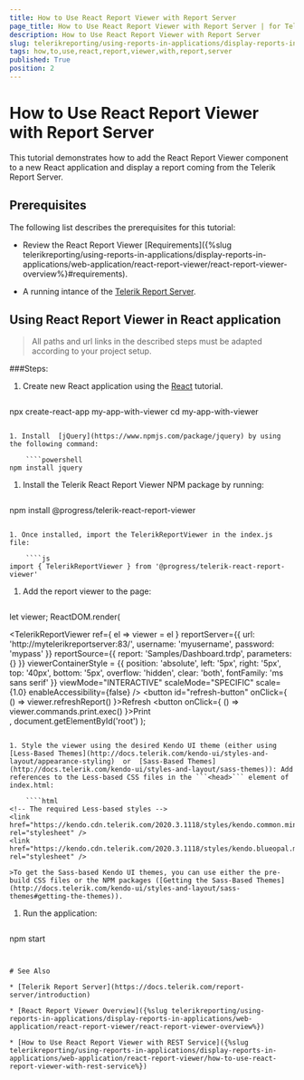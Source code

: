 ```yaml
---
title: How to Use React Report Viewer with Report Server
page_title: How to Use React Report Viewer with Report Server | for Telerik Reporting Documentation
description: How to Use React Report Viewer with Report Server
slug: telerikreporting/using-reports-in-applications/display-reports-in-applications/web-application/react-report-viewer/how-to-use-react-report-viewer-with-report-server
tags: how,to,use,react,report,viewer,with,report,server
published: True
position: 2
---
```


# How to Use React Report Viewer with Report Server

This tutorial demonstrates how to add the React Report Viewer component to a new React application and display a report coming from the Telerik Report Server. 

## Prerequisites

The following list describes the prerequisites for this tutorial: 

* Review the React Report Viewer [Requirements]({%slug telerikreporting/using-reports-in-applications/display-reports-in-applications/web-application/react-report-viewer/react-report-viewer-overview%}#requirements). 

* A running intance of the [Telerik Report Server](https://docs.telerik.com/report-server/introduction). 

## Using React Report Viewer in React application

> All paths and url links in the described steps must be adapted according to your project setup.           

###Steps:

1. Create new React application using the [React](https://reactjs.org/docs/create-a-new-react-app.html) tutorial. 
    
    ````powershell
npx create-react-app my-app-with-viewer
cd my-app-with-viewer
````

1. Install  [jQuery](https://www.npmjs.com/package/jquery) by using the following command: 
    
    ````powershell
npm install jquery
````

1. Install the Telerik React Report Viewer NPM package by running: 
    
    ````powershell
npm install @progress/telerik-react-report-viewer
````

1. Once installed, import the TelerikReportViewer in the index.js file: 
    
    ````js
import { TelerikReportViewer } from '@progress/telerik-react-report-viewer'
````

1. Add the report viewer to the page:
    
    ````js
let viewer;
ReactDOM.render(
    <div>
      <TelerikReportViewer
          ref={ el => viewer = el }
          reportServer={{
            url: 'http://mytelerikreportserver:83/',
            username: 'myusername',
            password: 'mypass'
          }}
          reportSource={{
              report: 'Samples/Dashboard.trdp',
              parameters: {}
          }}
          viewerContainerStyle = {{
              position: 'absolute',
              left: '5px',
              right: '5px',
              top: '40px',
              bottom: '5px',
              overflow: 'hidden',
              clear: 'both',
              fontFamily: 'ms sans serif'
          }}
          viewMode="INTERACTIVE"
          scaleMode="SPECIFIC"
          scale={1.0}
          enableAccessibility={false} />
      <button id="refresh-button" onClick={ () => viewer.refreshReport() }>Refresh</button>
      <button onClick={ () => viewer.commands.print.exec() }>Print</button>
    </div>,
  document.getElementById('root')
);
````

1. Style the viewer using the desired Kendo UI theme (еither using  [Less-Based Themes](http://docs.telerik.com/kendo-ui/styles-and-layout/appearance-styling)  or  [Sass-Based Themes](http://docs.telerik.com/kendo-ui/styles-and-layout/sass-themes)): Add references to the Less-based CSS files in the ```<head>``` element of index.html:
    
    ````html
<!-- The required Less-based styles -->
<link href="https://kendo.cdn.telerik.com/2020.3.1118/styles/kendo.common.min.css" rel="stylesheet" />
<link href="https://kendo.cdn.telerik.com/2020.3.1118/styles/kendo.blueopal.min.css" rel="stylesheet" />
````

    >To get the Sass-based Kendo UI themes, you can use either the pre-build CSS files or the NPM packages ([Getting the Sass-Based Themes](http://docs.telerik.com/kendo-ui/styles-and-layout/sass-themes#getting-the-themes)). 

1. Run the application:
    
    ````powershell
npm start
````


# See Also

* [Telerik Report Server](https://docs.telerik.com/report-server/introduction)

* [React Report Viewer Overview]({%slug telerikreporting/using-reports-in-applications/display-reports-in-applications/web-application/react-report-viewer/react-report-viewer-overview%})

* [How to Use React Report Viewer with REST Service]({%slug telerikreporting/using-reports-in-applications/display-reports-in-applications/web-application/react-report-viewer/how-to-use-react-report-viewer-with-rest-service%})

